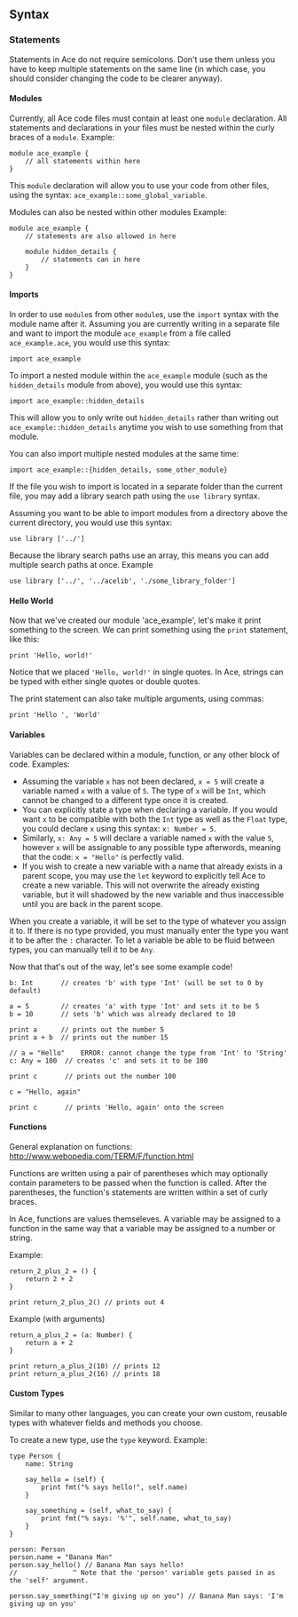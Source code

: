 ## Syntax

### Statements

Statements in Ace do not require semicolons. 
Don't use them unless you have to keep multiple statements on the same line (in which case, you should consider changing the code to be clearer anyway).

#### Modules

Currently, all Ace code files must contain at least one `module` declaration.
All statements and declarations in your files must be nested within the curly braces of a `module`.
Example:

```
module ace_example {
    // all statements within here
}
```

This `module` declaration will allow you to use your code from other files, using the syntax: `ace_example::some_global_variable`.

Modules can also be nested within other modules
Example:
```
module ace_example {
    // statements are also allowed in here

    module hidden_details {
        // statements can in here
    }
}
```

#### Imports

In order to use `module`s from other `module`s, use the `import` syntax with the module name after it.
Assuming you are currently writing in a separate file and want to import the module `ace_example` from a file called `ace_example.ace`, you would use this syntax:
```
import ace_example
```

To import a nested module within the `ace_example` module (such as the `hidden_details` module from above), you
would use this syntax:
```
import ace_example::hidden_details
```

This will allow you to only write out `hidden_details` rather than writing out `ace_example::hidden_details` anytime you wish to use something from that module.

You can also import multiple nested modules at the same time:
```
import ace_example::{hidden_details, some_other_module}
```

If the file you wish to import is located in a separate folder than the current file, you may add a library search path using the `use library` syntax.

Assuming you want to be able to import modules from a directory above the current directory, you would use this syntax:
```
use library ['../']
```

Because the library search paths use an array, this means you can add multiple search paths at once.
Example
```
use library ['../', '../acelib', './some_library_folder']
```

#### Hello World

Now that we've created our module 'ace_example', let's make it print something to the screen.
We can print something using the `print` statement, like this:

```
print 'Hello, world!'
```

Notice that we placed `'Hello, world!'` in single quotes. 
In Ace, strings can be typed with either single quotes or double quotes.

The print statement can also take multiple arguments, using commas:

```
print 'Hello ', 'World'
```

#### Variables

Variables can be declared within a module, function, or any other block of code.
Examples:
* Assuming the variable `x` has not been declared, `x = 5` will create a variable named `x` with a value of `5`. The type of `x` will be `Int`, which cannot be changed to a different type once it is created.
* You can explicitly state a type when declaring a variable. If you would want `x` to be compatible with both the `Int` type as well as the `Float` type, you could declare `x` using this syntax: `x: Number = 5`.
* Similarly, `x: Any = 5` will declare a variable named `x` with the value `5`, however `x` will be assignable to any possible type afterwords, meaning that the code: `x = "Hello"` is perfectly valid.
* If you wish to create a new variable with a name that already exists in a parent scope, you may use the `let` keyword to explicitly tell Ace to create a new variable. This will not overwrite the already existing variable, but it will shadowed by the new variable and thus inaccessible until you are back in the parent scope.

When you create a variable, it will be set to the type of whatever you assign it to. If there is no type provided, you must manually enter the type you want it to be after the `:` character. To let a variable be able to be fluid between types, you can manually tell it to be `Any`.

Now that that's out of the way, let's see some example code!

```
b: Int       // creates 'b' with type 'Int' (will be set to 0 by default)

a = 5        // creates 'a' with type 'Int' and sets it to be 5
b = 10       // sets 'b' which was already declared to 10

print a      // prints out the number 5
print a + b  // prints out the number 15

// a = "Hello"    ERROR: cannot change the type from 'Int' to 'String'
c: Any = 100  // creates 'c' and sets it to be 100

print c       // prints out the number 100

c = "Hello, again"

print c       // prints 'Hello, again' onto the screen
```

#### Functions

General explanation on functions: http://www.webopedia.com/TERM/F/function.html

Functions are written using a pair of parentheses which may optionally contain parameters to be passed when the function is called. After the parentheses, the function's statements are written within a set of curly braces.

In Ace, functions are values themseleves. A variable may be assigned to a function in the same way that a variable may be assigned to a number or string.

Example:

```
return_2_plus_2 = () {
    return 2 + 2
}

print return_2_plus_2() // prints out 4
```

Example (with arguments)
```
return_a_plus_2 = (a: Number) {
    return a + 2
}

print return_a_plus_2(10) // prints 12
print return_a_plus_2(16) // prints 18
```

#### Custom Types

Similar to many other languages, you can create your own custom, reusable types with whatever fields and methods you choose.

To create a new type, use the `type` keyword.
Example:

```
type Person {
    name: String

    say_hello = (self) {
        print fmt("% says hello!", self.name)
    }

    say_something = (self, what_to_say) {
        print fmt("% says: '%'", self.name, what_to_say)
    }
}

person: Person
person.name = "Banana Man"
person.say_hello() // Banana Man says hello!
//              ^ Note that the 'person' variable gets passed in as the 'self' argument.

person.say_something("I'm giving up on you") // Banana Man says: 'I'm giving up on you'

```